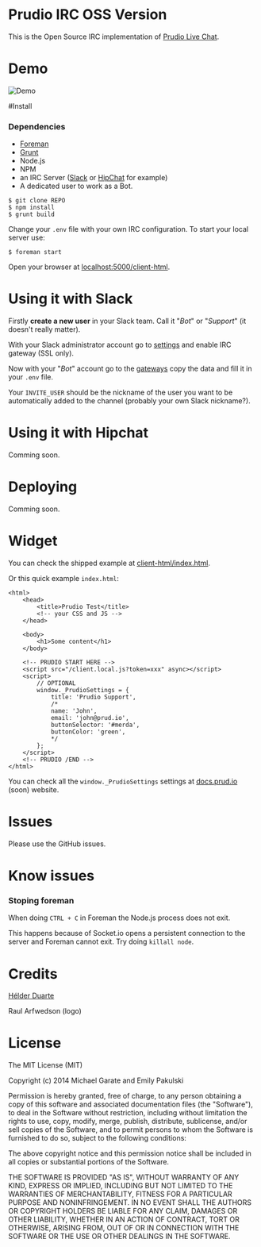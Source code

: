 # Prudio IRC OSS Version

This is the Open Source IRC implementation of [Prudio Live Chat](http://prud.io).

# Demo

![Demo](http://g.recordit.co/UGeRPvWx3C.gif)

#Install

### Dependencies

* [Foreman](https://github.com/ddollar/foreman)
* [Grunt](http://gruntjs.com/)
* Node.js
* NPM
* an IRC Server ([Slack](https://slack.com/) or [HipChat](https://www.hipchat.com/) for example)
* A dedicated user to work as a Bot.

```
$ git clone REPO
$ npm install
$ grunt build
```
Change your `.env` file with your own IRC configuration.
To start your local server use:

```
$ foreman start
```

Open your browser at [localhost:5000/client-html](http://localhost:5000/client-html).

# Using it with Slack

Firstly **create a new user** in your Slack team. Call it "*Bot*" or "*Support*" (it doesn't really matter).

With your Slack administrator account go to [settings](https://my.slack.com/admin/settings#change_gateways) and enable IRC gateway (SSL only).

Now with your "*Bot*" account go to the [gateways](https://my.slack.com/account/gateways) copy the data and fill it in your `.env` file.

Your `INVITE_USER` should be the nickname of the user you want to be automatically added to the channel (probably your own Slack nickname?).

# Using it with Hipchat

Comming soon.

# Deploying

Comming soon.

# Widget 

You can check the shipped example at [client-html/index.html](https://github.com/PrudioHQ/prudio-irc/blob/master/client-html/index.html).

Or this quick example `index.html`:

```
<html>
	<head>
		<title>Prudio Test</title>
		<!-- your CSS and JS -->
	</head>
	
	<body>
		<h1>Some content</h1>
	</body>
	
	<!-- PRUDIO START HERE -->
	<script src="/client.local.js?token=xxx" async></script>
	<script>
  		// OPTIONAL
      	window._PrudioSettings = {
        	title: 'Prudio Support',
        	/*
        	name: 'John',
        	email: 'john@prud.io',
        	buttonSelector: '#merda',
        	buttonColor: 'green',
        	*/
      	};
	</script>
	<!-- PRUDIO /END -->
</html>
```

You can check all the `window._PrudioSettings` settings at [docs.prud.io](http://docs.prud.io) (soon) website.

# Issues

Please use the GitHub issues.

# Know issues

### Stoping foreman

When doing `CTRL + C` in Foreman the Node.js process does not exit.

This happens because of Socket.io opens a persistent connection to the server and Foreman cannot exit. Try doing `killall node`.

# Credits

[Hélder Duarte](https://twitter.com/cossou)

Raul Arfwedson (logo)

# License

The MIT License (MIT)

Copyright (c) 2014 Michael Garate and Emily Pakulski

Permission is hereby granted, free of charge, to any person obtaining a copy
of this software and associated documentation files (the "Software"), to deal
in the Software without restriction, including without limitation the rights
to use, copy, modify, merge, publish, distribute, sublicense, and/or sell
copies of the Software, and to permit persons to whom the Software is
furnished to do so, subject to the following conditions:

The above copyright notice and this permission notice shall be included in all
copies or substantial portions of the Software.

THE SOFTWARE IS PROVIDED "AS IS", WITHOUT WARRANTY OF ANY KIND, EXPRESS OR
IMPLIED, INCLUDING BUT NOT LIMITED TO THE WARRANTIES OF MERCHANTABILITY,
FITNESS FOR A PARTICULAR PURPOSE AND NONINFRINGEMENT. IN NO EVENT SHALL THE
AUTHORS OR COPYRIGHT HOLDERS BE LIABLE FOR ANY CLAIM, DAMAGES OR OTHER
LIABILITY, WHETHER IN AN ACTION OF CONTRACT, TORT OR OTHERWISE, ARISING FROM,
OUT OF OR IN CONNECTION WITH THE SOFTWARE OR THE USE OR OTHER DEALINGS IN THE
SOFTWARE.